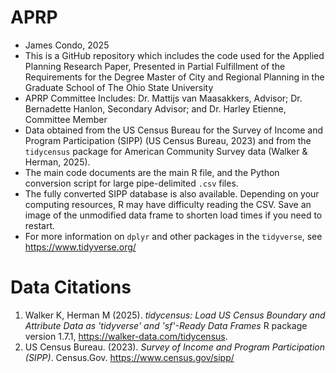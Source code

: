 # APRP
* James Condo, 2025
* This is a GitHub repository which includes the code used for the Applied Planning Research Paper, Presented in Partial Fulfillment of the Requirements for the Degree Master of City and Regional Planning in the Graduate School of The Ohio State University
* APRP Committee Includes: Dr. Mattijs van Maasakkers, Advisor; Dr. Bernadette Hanlon, Secondary Advisor; and Dr. Harley Etienne, Committee Member 
* Data obtained from the US Census Bureau for the Survey of Income and Program Participation (SIPP) (US Census Bureau, 2023) and from the `tidycensus` package for American Community Survey data (Walker & Herman, 2025). 
* The main code documents are the main R file, and the Python conversion script for large pipe-delimited `.csv` files.
* The fully converted SIPP database is also available. Depending on your computing resources, R may have difficulty reading the CSV. Save an image of the unmodified data frame to shorten load times if you need to restart.
* For more information on `dplyr` and other packages in the `tidyverse`, see https://www.tidyverse.org/
# Data Citations
1. Walker K, Herman M (2025). *tidycensus: Load US Census Boundary and Attribute Data as 'tidyverse' and 'sf'-Ready Data Frames* R package version 1.7.1, https://walker-data.com/tidycensus.
2. US Census Bureau. (2023). *Survey of Income and Program Participation (SIPP)*. Census.Gov. https://www.census.gov/sipp/
